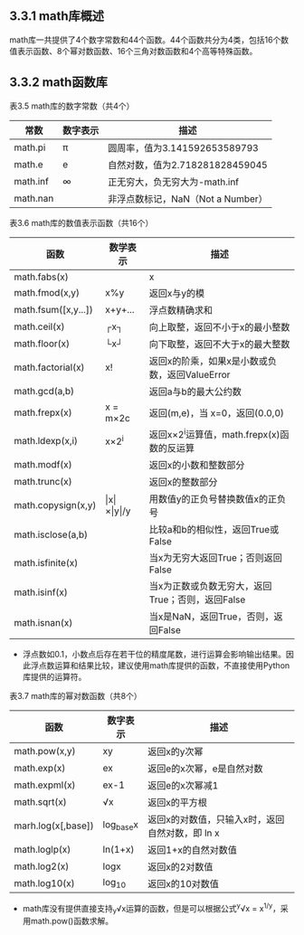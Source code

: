 ## 3.3.1 math库概述
math库一共提供了4个数字常数和44个函数。44个函数共分为4类，包括16个数值表示函数、8个幂对数函数、16个三角对数函数和4个高等特殊函数。
## 3.3.2 math函数库
表3.5 math库的数字常数（共4个）

常数 | 数字表示 | 描述
----|---------|----
math.pi | π | 圆周率，值为3.141592653589793
math.e | e | 自然对数，值为2.718281828459045
math.inf | ∞ | 正无穷大，负无穷大为-math.inf
math.nan |   | 非浮点数标记，NaN（Not a Number）

表3.6 math库的数值表示函数（共16个）

函数 | 数学表示 | 描述
-----|--------|-----
math.fabs(x) | |x| | 返回x的绝对值
math.fmod(x,y) | x%y | 返回x与y的模
math.fsum([x,y...]) | x+y+... | 浮点数精确求和
math.ceil(x) | ┌x┐ | 向上取整，返回不小于x的最小整数
math.floor(x) | └x┘ | 向下取整，返回不大于x的最大整数
math.factorial(x) | x! | 返回x的阶乘，如果x是小数或负数，返回ValueError
math.gcd(a,b) |  | 返回a与b的最大公约数
math.frepx(x) | x = m×2c | 返回(m,e)，当 x=0，返回(0.0,0)
math.ldexp(x,i) | x×2<sup>i</sup> | 返回x×2<sup>i</sup>运算值，math.frepx(x)函数的反运算
math.modf(x) |  | 返回x的小数和整数部分
math.trunc(x) |  | 返回x的整数部分
math.copysign(x,y) | \|x\|×\|y\|/y | 用数值y的正负号替换数值x的正负号
math.isclose(a,b) |  | 比较a和b的相似性，返回True或False
math.isfinite(x) |  | 当x为无穷大返回True；否则返回False
math.isinf(x) |  | 当x为正数或负数无穷大，返回True；否则，返回False
math.isnan(x) |  | 当x是NaN，返回True，否则，返回False

- 浮点数如0.1，小数点后存在若干位的精度尾数，进行运算会影响输出结果。因此浮点数运算和结果比较，建议使用math库提供的函数，不直接使用Python库提供的运算符。

表3.7 math库的幂对数函数（共8个）

函数 | 数字表示 | 描述
----|---------|----
math.pow(x,y) | xy | 返回x的y次幂
math.exp(x) | ex | 返回e的x次幂，e是自然对数
math.expml(x) | ex-1 | 返回e的x次幂减1
math.sqrt(x) | √x | 返回x的平方根
marh.log(x[,base]) | log<sub>base</sub>x | 返回x的对数值，只输入x时，返回自然对数，即 ln x
math.loglp(x) | ln(1+x) | 返回1+x的自然对数值
math.log2(x) | logx | 返回x的2对数值
math.log10(x) | log<sub>10</sub> | 返回x的10对数值

- math库没有提供直接支持<sub>y</sub>√x运算的函数，但是可以根据公式<sup>y</sup>√x = x<sup>1/y</sup>，采用math.pow()函数求解。

